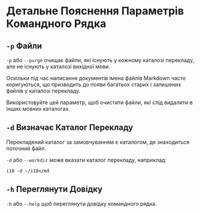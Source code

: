 # Детальне Пояснення Параметрів Командного Рядка

## `-p` Файли

`-p` або `--purge` очищає файли, які існують у кожному каталозі перекладу, але не існують у каталозі вихідної мови.

Оскільки під час написання документів імена файлів Markdown часто коригуються, що призводить до появи багатьох старих і залишених файлів у каталозі перекладу.

Використовуйте цей параметр, щоб очистити файли, які слід видалити в інших мовних каталогах.

## `-d` Визначає Каталог Перекладу

Перекладений каталог за замовчуванням є каталогом, де знаходиться поточний файл.

`-d` або `--workdir` може вказати каталог перекладу, наприклад:

```
i18 -d ~/i18n/md
```

## `-h` Переглянути Довідку

`-h` або `--help` щоб переглянути довідку командного рядка.